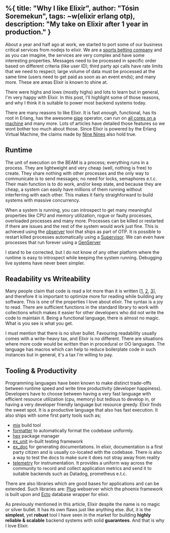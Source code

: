 %{
  title: "Why I like Elixir",
  author: "Tósìn Soremekun",
  tags: ~w(elixir erlang otp),
  description: "My take on Elixir after 1 year in production."
}
---
About a year and half ago at work, we started to port some of our business critical services from nodejs to elixir. We are a [sports betting company](https://sportsbet.io) and as you can imagine, the services are very complex and have some interesting properties. Messages need to be processed in specific order based on different criteria (like user ID); third party api calls have rate limits that we need to respect; large volume of data must be processed at the same time (users need to get paid as soon as an event ends); and many more. These are areas Elixir is known to shine at.

There were highs and lows (mostly highs) and lots to learn but in general, I'm very happy with Elixir. In this post, I'll highlight some of those reasons, and why I think it is suitable to power most backend systems today.

There are many reasons to like Elixir. It is fast *enough*, functional, has its root in Erlang, has the awesome [pipe](https://elixir-lang.org/getting-started/enumerables-and-streams.html#the-pipe-operator) operator, can run on [all cores on a machine](https://elixirforum.com/t/doex-elixir-handle-multiple-core-utilization-automatically/597/3) and many more. Lots of articles have detailed those features so we wont bother too much about those. Since Elixir is powered by the Erlang Virtual Machine, the claims made by [Nine Nines](https://ninenines.eu/docs/en/cowboy/2.9/guide/erlang_web/) also hold true.

## Runtime
The unit of execution on the BEAM is a process; everything runs in a process. They are lightweight and very cheap (well, nothing is free) to create. They share nothing with other processes and the only way to communicate is to send messages; no need for locks, semaphores e.t.c. Their main function is to do work, and/or keep state, and because they are cheap, a system can easily have millions of them running without interferring with each other. This makes it fairly straighforward to build systems with massive concurrency.

When a system is running, you can introspect to get many meaningful properties like CPU and memory utilization, rogue or faulty processes, overloaded processes and many more. Processes can be killed or restarted if there are issues and the rest of the system would work just fine. This is achieved using the [observer](https://elixir-lang.org/getting-started/debugging.html#observer) tool that ships as part of OTP. It is possible to restart killed processes automatically using a [Supervisor](https://hexdocs.pm/elixir/1.14/Supervisor.html). We can even have processes that run forever using a [GenServer](https://hexdocs.pm/elixir/1.14/GenServer.html)

I stand to be corrected, but I do not know of any other platform where the runtime is easy to introspect while keeping the system running.
Debugging live systems have never been simpler.

## Readability vs Writeability
Many people claim that code is read a lot more than it is written [[1](https://www.goodreads.com/quotes/835238-indeed-the-ratio-of-time-spent-reading-versus-writing-is), [2](https://skeptics.stackexchange.com/questions/48560/is-code-read-more-often-than-its-written), [3](https://www.quora.com/Do-successful-programmers-read-more-code-than-they-write)], and therefore it is important to optimize more for reading while building any software. This is one of the properties I love about elixir. The syntax is a joy to read. There are sufficient functions in the standard library to work with collections which makes it easier for other developers who did not write the code to maintain it. Being a functional language, there is almost no magic. What is you see is what you get.

I must mention that there is no silver bullet. Favouring readability usually comes with a write-heavy tax, and Elixir is no different. There are situations where more code would be written than in procedural or OO languages. The language has macros which can help to reduce boilerplate code in such instances but in general, it's a tax I'm willing to pay.

## Tooling & Productivity
Programming languages have been known to make distinct trade-offs between runtime speed and write time productivity (developer happiness). Developers have to choose between having a very fast language with efficient resource utilization (cpu, memory) but tedious to develop in, or having a very developer friendly language but resource greedy. Elixir finds the sweet spot. It is a productive language that also has fast execution. It also ships with some first party tools such as;

- [mix](https://hexdocs.pm/mix/1.14/Mix.html) build tool
- [formatter](https://hexdocs.pm/mix/main/Mix.Tasks.Format.html) to automatically format the codebase uniformly.
- [hex](https://hex.pm/) package manager
- [ex_unit](https://hexdocs.pm/ex_unit/1.13.4/ExUnit.html) in-built testing framework
- [ex_doc](https://hexdocs.pm/ex_doc/readme.html) for generating documentations. In elixir, documentation is a first party citizen and is usually co-located with the codebase. There is also a way to test the docs to make sure it does not stray away from reality
- [telemetry](https://hexdocs.pm/telemetry/readme.html) for instrumentation. It provides a uniform way across the community to record and collect application metrics and send it to suitable backends such as Datadog, prometheus e.t.c.

There are also libraries which are good bases for applications and can be extended. Such libraries are: [Plug](https://hexdocs.pm/plug/readme.html) webserver which the phoenix framework is built upon and [Ecto](https://hexdocs.pm/ecto/getting-started.html) database wrapper for elixir.

As previously mentioned in this article, Elixir despite the name is no magic or silver bullet. It has its own flaws just like anything else. *But*, it is the **simplest**, yet **robust** tool I have seen in the market for building **highly reliable & scalable** backend systems with solid **guarantees**. And that is why I love Elixir.